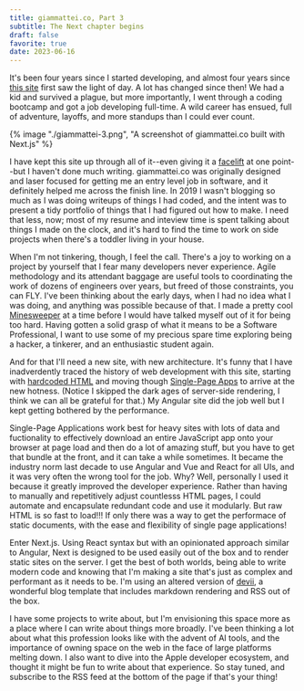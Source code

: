 ```yaml
---
title: giammattei.co, Part 3
subtitle: The Next chapter begins
draft: false
favorite: true
date: 2023-06-16
---
```


It's been four years since I started developing, and almost four years since [this site](../giammattei) first saw the light of day.  A lot has changed since then!  We had a kid and survived a plague, but more importantly, I went through a coding bootcamp and got a job developing full-time.  A wild career has ensued, full of adventure, layoffs, and more standups than I could ever count.

{% image "./giammattei-3.png", "A screenshot of giammattei.co built with Next.js" %}

I have kept this site up through all of it--even giving it a [facelift](../giammattei-2) at one point--but I haven't done much writing. giammattei.co was originally designed and laser focused for getting me an entry level job in software, and it definitely helped me across the finish line.  In 2019 I wasn't blogging so much as I was doing writeups of things I had coded, and the intent was to present a tidy portfolio of things that I had figured out how to make.  I need that less, now; most of my resume and inteview time is spent talking about things I made on the clock, and it's hard to find the time to work on side  projects when there's a toddler living in your house.

When I'm not tinkering, though, I feel the call.  There's a joy to working on a project by yourself that I fear many developers never experience. Agile methodology and its attendant baggage are useful tools to coordinating the work of dozens of engineers over years, but freed of those constraints, you can FLY. I've been thinking about the early days, when I had no idea what I was doing, and anything was possible because of that. I made a pretty cool [Minesweeper](../minesweeper) at a time before I would have talked myself out of it for being too hard.  Having gotten a solid grasp of what it means to be a Software Professional, I want to use some of my precious spare time exploring being a hacker, a tinkerer, and an enthusiastic student again.

And for that I'll need a new site, with new architecture.  It's funny that I have inadverdently traced the history of web development with this site, starting with [hardcoded HTML](../giammattei) and moving though [Single-Page Apps](../giammattei-2) to arrive at the new hotness.  (Notice I skipped the dark ages of server-side rendering, I think we can all be grateful for that.)  My Angular site did the job well but I kept getting bothered by the performance.

Single-Page Applications work best for heavy sites with lots of data and fuctionality to effectively download an entire JavaScript app onto your browser at page load and then do a lot of amazing stuff, but you have to get that bundle at the front, and it can take a while sometimes.  It became the industry norm last decade to use Angular and Vue and React for all UIs, and it was very often the wrong tool for the job.  Why? Well, personally I used it because it greatly improved the developer experience. Rather than having to manually and repetitively adjust countlesss HTML pages, I could automate and encapsulate redundant code and use it modularly.  But raw HTML is so fast to load!!!  If only there was a way to get the performace of static documents, with the ease and flexibility of single page applications!

Enter Next.js.  Using React syntax but with an opinionated approach similar to Angular, Next is designed to be used easily out of the box and to render static sites on the server.  I get the best of both worlds, being able to write modern code and knowing that I'm making a site that's just as complex and performant as it needs to be.  I'm using an altered version of [devii](devii.dev), a wonderful blog template that includes markdown rendering and RSS out of the box.

I have some projects to write about, but I'm envisioning this space more as a place where I can write about things more broadly.  I've been thinking a lot about what this profession looks like with the advent of AI tools, and the importance of owning space on the web in the face of large platforms melting down.  I also want to dive into the Apple developer ecosystem, and thought it might be fun to write about that experience.  So stay tuned, and subscribe to the RSS feed at the bottom of the page if that's your thing!